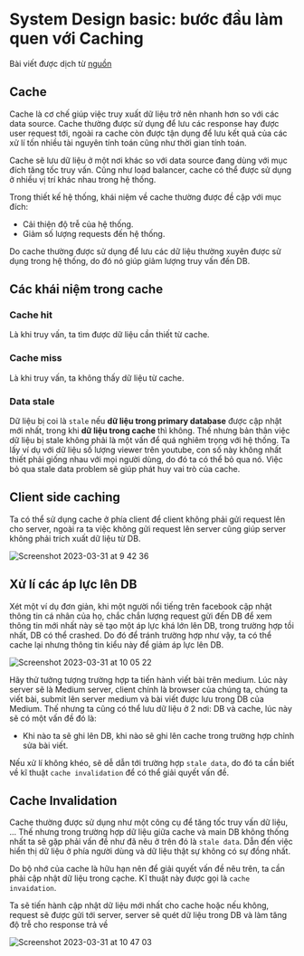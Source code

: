 # System Design basic: bước đầu làm quen với Caching

Bài viết được dịch từ [nguồn](https://medium.com/towards-data-science/system-design-basics-getting-started-with-caching-c2c3e934064a)

## Cache

Cache là cơ chế giúp việc truy xuất dữ liệu trở nên nhanh hơn so với các data source. Cache thường được sử dụng để lưu các response hay được user request tới, ngoài ra cache còn được tận dụng để lưu kết quả của các xử lí tốn nhiều tài nguyên tính toán cũng như thời gian tính toán.

Cache sẽ lưu dữ liệu ở một nơi khác so với data source đang dùng với mục đích tăng tốc truy vấn. Cũng như load balancer, cache có thể được sử dụng ở nhiều vị trí khác nhau trong hệ thống.

Trong thiết kế hệ thống, khái niệm về cache thường được đề cập với mục đích:

- Cải thiện độ trễ của hệ thống.
- Giảm số lượng requests đến hệ thống.

Do cache thường được sử dụng để lưu các dữ liệu thường xuyên được sử dụng trong hệ thống, do đó nó giúp giảm lượng truy vấn đến DB.

## Các khái niệm trong cache

### Cache hit

Là khi truy vấn, ta tìm được dữ liệu cần thiết từ cache.

### Cache miss

Là khi truy vấn, ta không thấy dữ liệu từ cache.

### Data stale

Dữ liệu bị coi là `stale` nếu **dữ liệu trong primary database** được cập nhật mới nhất, trong khi **dữ liệu trong cache** thì không.
Thế nhưng bản thân việc dữ liệu bị stale không phải là một vấn để quá nghiêm trọng với hệ thống. Ta lấy ví dụ với dữ liệu số lượng viewer trên youtube, con số này không nhất thiết phải giống nhau với mọi người dùng, do đó ta có thể bỏ qua nó. Việc bỏ qua stale data problem sẽ giúp phát huy vai trò của cache.

## Client side caching

Ta có thể sử dụng cache ở phía client để client không phải gửi request lên cho server, ngoài ra ta việc không gửi request lên server cũng giúp server không phải trích xuất dữ liệu từ DB.

![Screenshot 2023-03-31 at 9 42 36](https://user-images.githubusercontent.com/15076665/228994720-dccc48e2-e542-429a-854e-d48a3bc96508.png)

## Xử lí các áp lực lên DB

Xét một ví dụ đơn giản, khi một người nổi tiếng trên facebook cập nhật thông tin cá nhân của họ, chắc chắn lượng request gửi đến DB để xem thông tin mới nhất này sẽ tạo một áp lực khá lớn lên DB, trong trường hợp tồi nhất, DB có thể crashed. Do đó để tránh trường hợp như vậy, ta có thể cache lại nhưng thông tin kiểu này để giảm áp lực lên DB.

![Screenshot 2023-03-31 at 10 05 22](https://user-images.githubusercontent.com/15076665/228997176-1f726506-12d1-4efc-b44a-97314f63aefb.png)

Hãy thử tưởng tượng trường hợp ta tiến hành viết bài trên medium. Lúc này server sẽ là Medium server, client chính là browser của chúng ta, chúng ta viết bài, submit lên server medium và bài viết được lưu trong DB của Medium. Thế nhưng ta cũng có thể lưu dữ liệu ở 2 nơi: DB và cache, lúc này sẽ có một vấn đề đó là:
- Khi nào ta sẽ ghi lên DB, khi nào sẽ ghi lên cache trong trường hợp chỉnh sửa bài viết.

Nếu xử lí không khéo, sẽ dễ dẫn tới trường hợp `stale data`, do đó ta cần biết về kĩ thuật `cache invalidation` để có thể giải quyết vấn đề.

## Cache Invalidation

Cache thường được sử dụng như một công cụ để tăng tốc truy vấn dữ liệu, ... Thế nhưng trong trường hợp dữ liệu giữa cache và main DB không thống nhất ta sẽ gặp phải vấn đề như đã nêu ở trên đó là `stale data`. Dẫn đến việc hiển thị dữ liệu ở phía người dùng và dữ liệu thật sự không có sự đồng nhất.

Do bộ nhớ của cache là hữu hạn nên để giải quyết vấn đề nêu trên, ta cần phải cập nhật dữ liệu trong cạche. Kĩ thuật này được gọi là `cache invaidation`.

Ta sẽ tiến hành cập nhật dữ liệu mới nhất cho cache hoặc nếu không, request sẽ được gửi tới server, server sẽ quét dữ liệu trong DB và làm tăng độ trễ cho response trả về

![Screenshot 2023-03-31 at 10 47 03](https://user-images.githubusercontent.com/15076665/229002152-bef92a5c-b3ac-4eae-ba29-123b1b8f3185.png)









